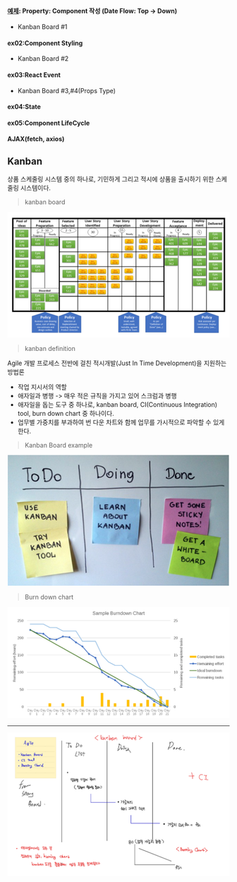 #### [예제](https://github.com/dntjd7701/react-practice/tree/main/kanban/src): Property: Component 작성 (Date Flow: Top -> Down)   
- Kanban Board #1
#### ex02:Component Styling                                    
- Kanban Board #2 

#### ex03:React Event
- Kanban Board #3,#4(Props Type)

#### ex04:State
#### ex05:Component LifeCycle

#### AJAX(fetch, axios)

## Kanban

상품 스케줄링 시스템 중의 하나로, 기민하게 그리고 적시에 상품을 출시하기 위한 스케줄링 시스템이다.

> kanban board

<img src='./images/kanbanboard.png'/>

> kanban definition

Agile 개발 프로세스 전반에 걸친 적시개발(Just In Time Development)을 지원하는 방법론 
- 작업 지시서의 역할
- 애자일과 병행 -> 매우 적은 규칙을 가지고 있어 스크럼과 병행 
- 애자일을 돕는 도구 중 하나로, kanban board, CI(Continuous Integration) tool, burn down chart 중 하나이다.
- 업무별 가중치를 부과하여 번 다운 차트와 함께 업무를 가시적으로 파악할 수 있게 한다.

> Kanban Board example

<img src='./images/example.png'/>

> Burn down chart

<img src='./images/burndown.png'/>

---

<img src='./images/note.jpg'/>